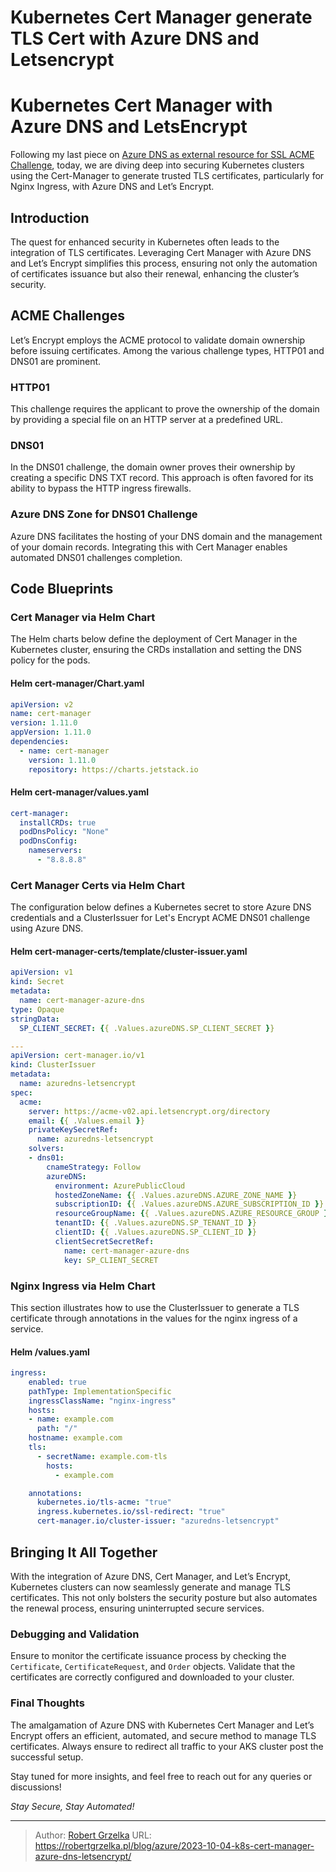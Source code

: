# Kubernetes Cert Manager generate TLS Cert with Azure DNS and Letsencrypt


# Kubernetes Cert Manager with Azure DNS and LetsEncrypt

Following my last piece on [Azure DNS as external resource for SSL ACME Challenge](/blog/azure/2023-10-03-azure-dns-for-letsencrypt-acme-challenge/), today, we are diving deep into securing Kubernetes clusters using the Cert-Manager to generate trusted TLS certificates, particularly for Nginx Ingress, with Azure DNS and Let’s Encrypt.

## Introduction

The quest for enhanced security in Kubernetes often leads to the integration of TLS certificates. Leveraging Cert Manager with Azure DNS and Let’s Encrypt simplifies this process, ensuring not only the automation of certificates issuance but also their renewal, enhancing the cluster’s security.

## ACME Challenges

Let’s Encrypt employs the ACME protocol to validate domain ownership before issuing certificates. Among the various challenge types, HTTP01 and DNS01 are prominent.

### HTTP01

This challenge requires the applicant to prove the ownership of the domain by providing a special file on an HTTP server at a predefined URL.

### DNS01

In the DNS01 challenge, the domain owner proves their ownership by creating a specific DNS TXT record. This approach is often favored for its ability to bypass the HTTP ingress firewalls.

### Azure DNS Zone for DNS01 Challenge

Azure DNS facilitates the hosting of your DNS domain and the management of your domain records. Integrating this with Cert Manager enables automated DNS01 challenges completion.

## Code Blueprints

### Cert Manager via Helm Chart

The Helm charts below define the deployment of Cert Manager in the Kubernetes cluster, ensuring the CRDs installation and setting the DNS policy for the pods.

#### Helm cert-manager/Chart.yaml
```yaml
apiVersion: v2
name: cert-manager
version: 1.11.0
appVersion: 1.11.0
dependencies:
  - name: cert-manager
    version: 1.11.0
    repository: https://charts.jetstack.io
```

#### Helm cert-manager/values.yaml
```yaml
cert-manager:
  installCRDs: true
  podDnsPolicy: "None"
  podDnsConfig:
    nameservers:
      - "8.8.8.8"
```

### Cert Manager Certs via Helm Chart

The configuration below defines a Kubernetes secret to store Azure DNS credentials and a ClusterIssuer for Let's Encrypt ACME DNS01 challenge using Azure DNS.

#### Helm cert-manager-certs/template/cluster-issuer.yaml
```yaml
apiVersion: v1
kind: Secret
metadata:
  name: cert-manager-azure-dns
type: Opaque
stringData:
  SP_CLIENT_SECRET: {{ .Values.azureDNS.SP_CLIENT_SECRET }}

---
apiVersion: cert-manager.io/v1
kind: ClusterIssuer
metadata:
  name: azuredns-letsencrypt
spec:
  acme:
    server: https://acme-v02.api.letsencrypt.org/directory
    email: {{ .Values.email }}
    privateKeySecretRef:
      name: azuredns-letsencrypt
    solvers:
    - dns01:
        cnameStrategy: Follow
        azureDNS:
          environment: AzurePublicCloud
          hostedZoneName: {{ .Values.azureDNS.AZURE_ZONE_NAME }}
          subscriptionID: {{ .Values.azureDNS.AZURE_SUBSCRIPTION_ID }}
          resourceGroupName: {{ .Values.azureDNS.AZURE_RESOURCE_GROUP }}
          tenantID: {{ .Values.azureDNS.SP_TENANT_ID }}
          clientID: {{ .Values.azureDNS.SP_CLIENT_ID }}
          clientSecretSecretRef:
            name: cert-manager-azure-dns
            key: SP_CLIENT_SECRET
```

### Nginx Ingress via Helm Chart

This section illustrates how to use the ClusterIssuer to generate a TLS certificate through annotations in the values for the nginx ingress of a service.

#### Helm <my-exposed-service>/values.yaml
```yaml
ingress:
    enabled: true
    pathType: ImplementationSpecific
    ingressClassName: "nginx-ingress"
    hosts:
    - name: example.com
      path: "/"
    hostname: example.com
    tls:
      - secretName: example.com-tls
        hosts:
          - example.com

    annotations:
      kubernetes.io/tls-acme: "true"
      ingress.kubernetes.io/ssl-redirect: "true"
      cert-manager.io/cluster-issuer: "azuredns-letsencrypt"
```

## Bringing It All Together

With the integration of Azure DNS, Cert Manager, and Let’s Encrypt, Kubernetes clusters can now seamlessly generate and manage TLS certificates. This not only bolsters the security posture but also automates the renewal process, ensuring uninterrupted secure services.

### Debugging and Validation

Ensure to monitor the certificate issuance process by checking the `Certificate`, `CertificateRequest`, and `Order` objects. Validate that the certificates are correctly configured and downloaded to your cluster.

### Final Thoughts

The amalgamation of Azure DNS with Kubernetes Cert Manager and Let’s Encrypt offers an efficient, automated, and secure method to manage TLS certificates. Always ensure to redirect all traffic to your AKS cluster post the successful setup.

Stay tuned for more insights, and feel free to reach out for any queries or discussions!

*Stay Secure, Stay Automated!*

---

> Author: [Robert Grzelka](https://robertgrzelka.pl)
> URL: https://robertgrzelka.pl/blog/azure/2023-10-04-k8s-cert-manager-azure-dns-letsencrypt/

